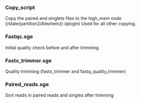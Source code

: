 ### Copy_script
Copy the paired and singlets files to the high_mem node (/state/partition2/Alexheinz) (qlogin)
Used for all other copying.

### Fastqc.sge
Initial quality check before and after trimming

### Fastx_trimmer.sge
Quality trimming (fastx_trimmer and fastq_quality_trimmer)

### Paired_reads.sge
Sort reads in paired reads and singles after trimming


